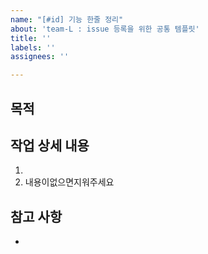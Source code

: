 ```yaml
---
name: "[#id] 기능 한줄 정리"
about: 'team-L : issue 등록을 위한 공통 템플릿'
title: ''
labels: ''
assignees: ''

---
```


## 목적
>
## 작업 상세 내용
1.
2. 내용이없으면지워주세요
## 참고 사항
-
